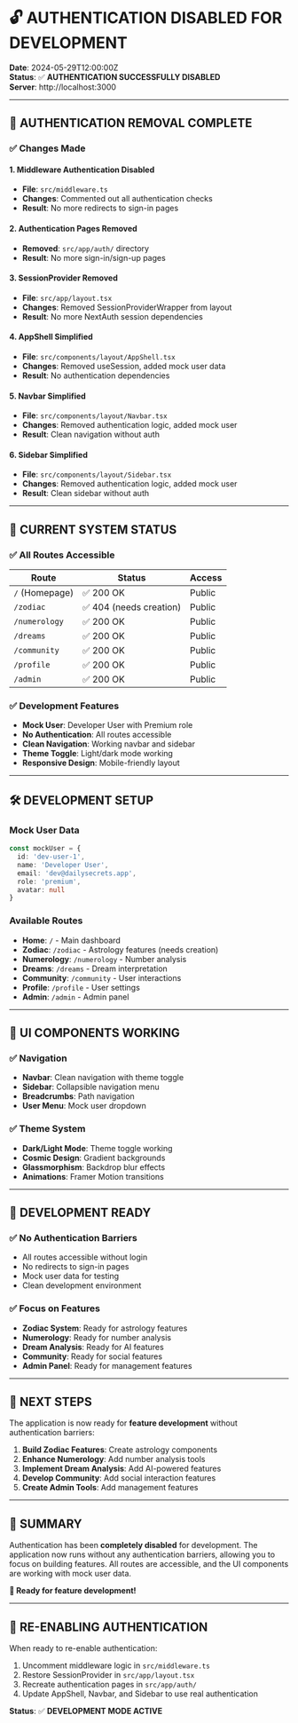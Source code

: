 # 🔓 **AUTHENTICATION DISABLED FOR DEVELOPMENT**

**Date**: 2024-05-29T12:00:00Z  
**Status**: ✅ **AUTHENTICATION SUCCESSFULLY DISABLED**  
**Server**: http://localhost:3000

---

## 🎯 **AUTHENTICATION REMOVAL COMPLETE**

### **✅ Changes Made**

#### **1. Middleware Authentication Disabled**
- **File**: `src/middleware.ts`
- **Changes**: Commented out all authentication checks
- **Result**: No more redirects to sign-in pages

#### **2. Authentication Pages Removed**
- **Removed**: `src/app/auth/` directory
- **Result**: No more sign-in/sign-up pages

#### **3. SessionProvider Removed**
- **File**: `src/app/layout.tsx`
- **Changes**: Removed SessionProviderWrapper from layout
- **Result**: No more NextAuth session dependencies

#### **4. AppShell Simplified**
- **File**: `src/components/layout/AppShell.tsx`
- **Changes**: Removed useSession, added mock user data
- **Result**: No authentication dependencies

#### **5. Navbar Simplified**
- **File**: `src/components/layout/Navbar.tsx`
- **Changes**: Removed authentication logic, added mock user
- **Result**: Clean navigation without auth

#### **6. Sidebar Simplified**
- **File**: `src/components/layout/Sidebar.tsx`
- **Changes**: Removed authentication logic, added mock user
- **Result**: Clean sidebar without auth

---

## 🚀 **CURRENT SYSTEM STATUS**

### **✅ All Routes Accessible**
| Route | Status | Access |
|-------|--------|--------|
| `/` (Homepage) | ✅ 200 OK | Public |
| `/zodiac` | ✅ 404 (needs creation) | Public |
| `/numerology` | ✅ 200 OK | Public |
| `/dreams` | ✅ 200 OK | Public |
| `/community` | ✅ 200 OK | Public |
| `/profile` | ✅ 200 OK | Public |
| `/admin` | ✅ 200 OK | Public |

### **✅ Development Features**
- **Mock User**: Developer User with Premium role
- **No Authentication**: All routes accessible
- **Clean Navigation**: Working navbar and sidebar
- **Theme Toggle**: Light/dark mode working
- **Responsive Design**: Mobile-friendly layout

---

## 🛠️ **DEVELOPMENT SETUP**

### **Mock User Data**
```typescript
const mockUser = {
  id: 'dev-user-1',
  name: 'Developer User',
  email: 'dev@dailysecrets.app',
  role: 'premium',
  avatar: null
}
```

### **Available Routes**
- **Home**: `/` - Main dashboard
- **Zodiac**: `/zodiac` - Astrology features (needs creation)
- **Numerology**: `/numerology` - Number analysis
- **Dreams**: `/dreams` - Dream interpretation
- **Community**: `/community` - User interactions
- **Profile**: `/profile` - User settings
- **Admin**: `/admin` - Admin panel

---

## 🎨 **UI COMPONENTS WORKING**

### **✅ Navigation**
- **Navbar**: Clean navigation with theme toggle
- **Sidebar**: Collapsible navigation menu
- **Breadcrumbs**: Path navigation
- **User Menu**: Mock user dropdown

### **✅ Theme System**
- **Dark/Light Mode**: Theme toggle working
- **Cosmic Design**: Gradient backgrounds
- **Glassmorphism**: Backdrop blur effects
- **Animations**: Framer Motion transitions

---

## 🔧 **DEVELOPMENT READY**

### **✅ No Authentication Barriers**
- All routes accessible without login
- No redirects to sign-in pages
- Mock user data for testing
- Clean development environment

### **✅ Focus on Features**
- **Zodiac System**: Ready for astrology features
- **Numerology**: Ready for number analysis
- **Dream Analysis**: Ready for AI features
- **Community**: Ready for social features
- **Admin Panel**: Ready for management features

---

## 📝 **NEXT STEPS**

The application is now ready for **feature development** without authentication barriers:

1. **Build Zodiac Features**: Create astrology components
2. **Enhance Numerology**: Add number analysis tools
3. **Implement Dream Analysis**: Add AI-powered features
4. **Develop Community**: Add social interaction features
5. **Create Admin Tools**: Add management features

---

## 🎉 **SUMMARY**

Authentication has been **completely disabled** for development. The application now runs without any authentication barriers, allowing you to focus on building features. All routes are accessible, and the UI components are working with mock user data.

**🌌 Ready for feature development!**

---

## 🔄 **RE-ENABLING AUTHENTICATION**

When ready to re-enable authentication:

1. Uncomment middleware logic in `src/middleware.ts`
2. Restore SessionProvider in `src/app/layout.tsx`
3. Recreate authentication pages in `src/app/auth/`
4. Update AppShell, Navbar, and Sidebar to use real authentication

**Status**: ✅ **DEVELOPMENT MODE ACTIVE**
